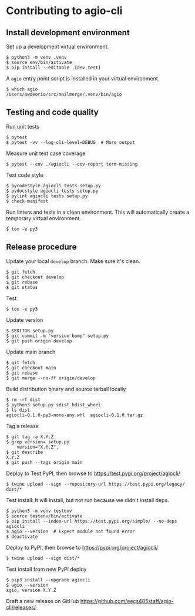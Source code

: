 Contributing to agio-cli
========================

## Install development environment
Set up a development virtual environment.
```console
$ python3 -m venv .venv
$ source env/bin/activate
$ pip install --editable .[dev,test]
```

A `agio` entry point script is installed in your virtual environment.
```console
$ which agio
/Users/awdeorio/src/mailmerge/.venv/bin/agio
```

## Testing and code quality
Run unit tests
```console
$ pytest
$ pytest -vv --log-cli-level=DEBUG  # More output
```

Measure unit test case coverage
```console
$ pytest --cov ./agiocli --cov-report term-missing
```

Test code style
```console
$ pycodestyle agiocli tests setup.py
$ pydocstyle agiocli tests setup.py
$ pylint agiocli tests setup.py
$ check-manifest
```

Run linters and tests in a clean environment.  This will automatically create a temporary virtual environment.
```console
$ tox -e py3
```

## Release procedure
Update your local `develop` branch.  Make sure it's clean.
```console
$ git fetch
$ git checkout develop
$ git rebase
$ git status
```

Test
```console
$ tox -e py3
```

Update version
```console
$ $EDITOR setup.py
$ git commit -m "version bump" setup.py
$ git push origin develop
```

Update main branch
```console
$ git fetch
$ git checkout main
$ git rebase
$ git merge --no-ff origin/develop
```

Build distribution binary and source tarball locally
```console
$ rm -rf dist
$ python3 setup.py sdist bdist_wheel
$ ls dist
agiocli-0.1.0-py3-none-any.whl  agiocli-0.1.0.tar.gz
```

Tag a release
```console
$ git tag -a X.Y.Z
$ grep version= setup.py
    version="X.Y.Z",
$ git describe
X.Y.Z
$ git push --tags origin main
```

Deploy to Test PyPI, then browse to https://test.pypi.org/project/agiocli/
```console
$ twine upload --sign --repository-url https://test.pypi.org/legacy/ dist/*
```

Test install.  It will install, but not run because we didn't install deps.
```console
$ python3 -m venv testenv
$ source testenv/bin/activate
$ pip install --index-url https://test.pypi.org/simple/ --no-deps agiocli
$ agio --version  # Expect module not found error
$ deactivate
```

Deploy to PyPI, then browse to https://pypi.org/project/agiocli/
```console
$ twine upload --sign dist/*
```

Test install from new PyPI deploy
```console
$ pip3 install --upgrade agiocli
$ agio --version
agio, version X.Y.Z
```

Draft a new release on GitHub https://github.com/eecs485staff/agio-cli/releases/
